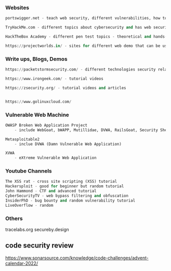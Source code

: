 ### Websites 
```python
portswigger.net - teach web security, different vulnerabilities, how to exploit them and defend them, it also has an application for web pentest/ bug bounty

TryHackMe.com - different topics about cybersecurity and has web security - theoretical and hands-on

HackTheBox Academy - different pen test topics - theoretical and hands-on.

https://projectworlds.in/ - sites for different web demo that can be used to test security vulnerabilities 
```



### Write ups, Blogs, Demos
```python
https://packetstormsecurity.com/ - different technologies security related - updates, exploitation, etc.

https://www.irongeek.com/ - tutorial videos

https://zsecurity.org/ - tutorial videos and articles


https://www.golinuxcloud.com/
```



### Vulnerable Web Machine
```python
OWASP Broken Web Application Project
	- include WebGoat, bWAPP, Mutillidae, DVWA, RailsGoat, Security Shepherd

Metasploitable2
	- inclue DVWA (Damn Vulnerable Web Application)

XVWA 
	- eXtreme Vulnerable Web Application
```



### Youtube Channels
```python
The XSS rat - cross site scripting (XSS) tutorial
Hackersploit - good for beginner but random tutorial
John Hammond - CTF and advanced tutorial
CyberSecurityTV - web bypass filtering and obfuscation
InsiderPhD - bug bounty and random vulnerability tutorial
LiveOverflow - random 

```


### Others
tracelabs.org
secureby.design




## code security review
https://www.sonarsource.com/knowledge/code-challenges/advent-calendar-2022/

